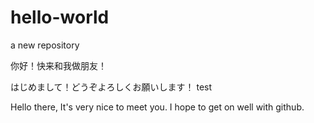 # hello-world
a new repository

你好！快来和我做朋友！

はじめまして！どうぞよろしくお願いします！
test

Hello there,
It's very nice to meet you.
I hope to get on well with github.



